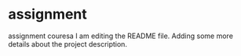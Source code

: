 # assignment
assignment couresa
I am editing the README file. Adding some more details about the project description.
